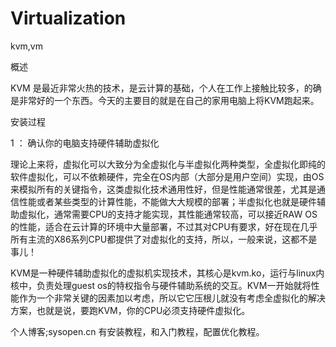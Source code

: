 # Virtualization
kvm,vm


概述

KVM 是最近非常火热的技术，是云计算的基础，个人在工作上接触比较多，的确是非常好的一个东西。今天的主要目的就是在自己的家用电脑上将KVM跑起来。

安装过程

1 ： 确认你的电脑支持硬件辅助虚拟化

理论上来将，虚拟化可以大致分为全虚拟化与半虚拟化两种类型，全虚拟化即纯的软件虚拟化，可以不依赖硬件，完全在OS内部（大部分是用户空间）实现，由OS来模拟所有的关键指令，这类虚拟化技术通用性好，但是性能通常很差，尤其是通信性能或者某些类型的计算性能，不能做大大规模的部署；半虚拟化也就是硬件辅助虚拟化，通常需要CPU的支持才能实现，其性能通常较高，可以接近RAW OS的性能，适合在云计算的环境中大量部署，不过其对CPU有要求，好在现在几乎所有主流的X86系列CPU都提供了对虚拟化的支持，所以，一般来说，这都不是事儿！

KVM是一种硬件辅助虚拟化的虚拟机实现技术，其核心是kvm.ko，运行与linux内核中，负责处理guest os的特权指令与硬件辅助系统的交互。KVM一开始就将性能作为一个非常关键的因素加以考虑，所以它它压根儿就没有考虑全虚拟化的解决方案，也就是说，要跑KVM，你的CPU必须支持硬件虚拟化。


个人博客;sysopen.cn 有安装教程，和入门教程，配置优化教程。

